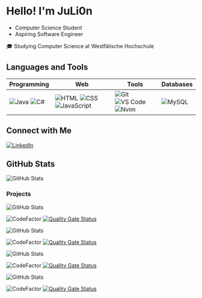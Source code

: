 # Hello! I'm JuLi0n

- Computer Science Student
- Aspiring Software Engineer

🎓 Studying Computer Science at Westfälische Hochschule

## Languages and Tools

| Programming | Web | Tools | Databases |
|---|---|---|---|
| ![Java](https://img.shields.io/badge/-Java-orange?logo=java) ![C#](https://img.shields.io/badge/-Csharp-blue?logo=c-sharp) | ![HTML](https://img.shields.io/badge/-HTML-red?logo=html5) ![CSS](https://img.shields.io/badge/-CSS-blue?logo=css3) ![JavaScript](https://img.shields.io/badge/-JavaScript-yellow?logo=javascript) | ![Git](https://img.shields.io/badge/-Git-black?logo=git) ![VS Code](https://img.shields.io/badge/-VS%20Code-blue?logo=visual-studio-code) ![Nvim](https://img.shields.io/badge/-Nvim-green?logo=nvim) | ![MySQL](https://img.shields.io/badge/-MySQL-blue?logo=mysql) |


## Connect with Me
[![LinkedIn](https://img.shields.io/badge/LinkedIn-Connect-blue?logo=linkedin)](https://www.linkedin.com/in/yourusername/)

## GitHub Stats
![GitHub Stats](https://github-readme-stats.vercel.app/api?username=juli0n21&show_icons=true&theme=dark)

### Projects

![GitHub Stats](https://github-readme-stats.vercel.app/api/pin/?username=juli0n21&repo=ComputerGrafik&show_icons=true&theme=dark)

![CodeFactor](https://www.codefactor.io/repository/github/juli0n21/ComputerGrafik/badge) [![Quality Gate Status](https://sonarcloud.io/api/project_badges/measure?project=JuLi0n21_ComputerGrafik&metric=alert_status)](https://sonarcloud.io/summary/new_code?id=JuLi0n21_ComputerGrafik)

![GitHub Stats](https://github-readme-stats.vercel.app/api/pin/?username=juli0n21&repo=Mandelbrot&show_icons=true&theme=dark)

![CodeFactor](https://www.codefactor.io/repository/github/juli0n21/Mandelbrot/badge) [![Quality Gate Status](https://sonarcloud.io/api/project_badges/measure?project=JuLi0n21_Mandelbrot&metric=alert_status)](https://sonarcloud.io/summary/new_code?id=JuLi0n21_Mandelbrot)

![GitHub Stats](https://github-readme-stats.vercel.app/api/pin/?username=juli0n21&repo=FPR-Klausur&show_icons=true&theme=dark)

![CodeFactor](https://www.codefactor.io/repository/github/juli0n21/FPR-Klausur/badge) [![Quality Gate Status](https://sonarcloud.io/api/project_badges/measure?project=JuLi0n21_ComputerGrafik&metric=alert_status)](https://sonarcloud.io/summary/new_code?id=JuLi0n21_ComputerGrafik)

![GitHub Stats](https://github-readme-stats.vercel.app/api/pin/?username=juli0n21&repo=INA-Klausur&show_icons=true&theme=dark)

![CodeFactor](https://www.codefactor.io/repository/github/juli0n21/INA-Klausur/badge) [![Quality Gate Status](https://sonarcloud.io/api/project_badges/measure?project=JuLi0n21_ComputerGrafik&metric=alert_status)](https://sonarcloud.io/summary/new_code?id=JuLi0n21_ComputerGrafik)